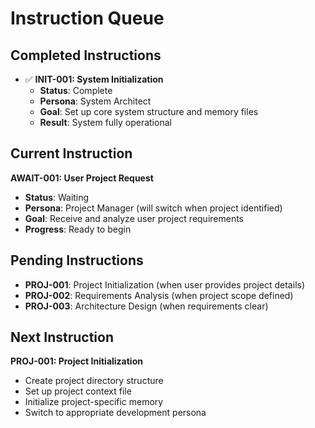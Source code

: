 # Instruction Queue

## Completed Instructions
- ✅ **INIT-001: System Initialization**
  - **Status**: Complete
  - **Persona**: System Architect
  - **Goal**: Set up core system structure and memory files
  - **Result**: System fully operational

## Current Instruction
**AWAIT-001: User Project Request**
- **Status**: Waiting
- **Persona**: Project Manager (will switch when project identified)
- **Goal**: Receive and analyze user project requirements
- **Progress**: Ready to begin

## Pending Instructions
- **PROJ-001**: Project Initialization (when user provides project details)
- **PROJ-002**: Requirements Analysis (when project scope defined)
- **PROJ-003**: Architecture Design (when requirements clear)

## Next Instruction
**PROJ-001: Project Initialization**
- Create project directory structure
- Set up project context file
- Initialize project-specific memory
- Switch to appropriate development persona 